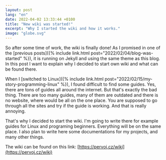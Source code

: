 ```yaml
---
layout: post
lang: "en"
date: 2022-04-02 13:33:44 +0100
title: "New wiki was started!"
excerpt: "Why I started the wiki and how it works."
image: "globe.svg"
---
```


So after some time of work, the wiki is finally done! As I promised in one of the [previous posts]({% include link.html post="2022/02/04/blog-was-started" %}), it is running on Jekyll and using the same theme as this blog. In this post I want to explain why I decided to start own wiki and what can be found there.

When I [switched to Linux]({% include link.html post="2022/02/15/my-story-programming-linux" %}), I found difficult to find some guides. Yes, there are tons of guides all around the internet. But that's exactly the bad thing. There are too many guides, many of them are outdated and there is no website, where would be all on the one place. You are supposed to go through all the sites and try if the guide is working. And that is really annoying.

That's why I decided to start the wiki. I'm going to write there for example guides for Linux and programing beginners. Everything will be on the same place. I also plan to write here some documentations for my projects, and many other things.

The wiki can be found on this link: [https://pervoj.cz/wiki](https://pervoj.cz/wiki)
